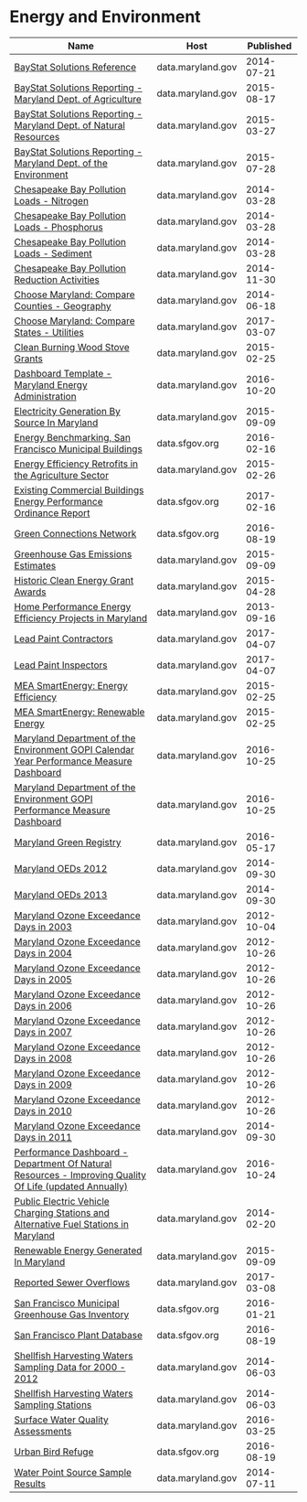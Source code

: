 # Energy and Environment

Name | Host | Published
---- | ---- | ---------
[BayStat Solutions Reference](../datasets/ftr4-szsp.md) | data.maryland.gov | 2014-07-21
[BayStat Solutions Reporting - Maryland Dept. of Agriculture](../datasets/tsya-25ee.md) | data.maryland.gov | 2015-08-17
[BayStat Solutions Reporting - Maryland Dept. of Natural Resources](../datasets/4zqs-i2t2.md) | data.maryland.gov | 2015-03-27
[BayStat Solutions Reporting - Maryland Dept. of the Environment](../datasets/ab68-n7ja.md) | data.maryland.gov | 2015-07-28
[Chesapeake Bay Pollution Loads - Nitrogen](../datasets/rsrj-4w3t.md) | data.maryland.gov | 2014-03-28
[Chesapeake Bay Pollution Loads - Phosphorus](../datasets/eumn-ip4q.md) | data.maryland.gov | 2014-03-28
[Chesapeake Bay Pollution Loads - Sediment](../datasets/x5pe-335m.md) | data.maryland.gov | 2014-03-28
[Chesapeake Bay Pollution Reduction Activities](../datasets/2rth-fybg.md) | data.maryland.gov | 2014-11-30
[Choose Maryland: Compare Counties - Geography](../datasets/mfac-nzpe.md) | data.maryland.gov | 2014-06-18
[Choose Maryland: Compare States - Utilities](../datasets/su2w-hm7s.md) | data.maryland.gov | 2017-03-07
[Clean Burning Wood Stove Grants](../datasets/8aku-y93i.md) | data.maryland.gov | 2015-02-25
[Dashboard Template - Maryland Energy Administration](../datasets/hwju-nimz.md) | data.maryland.gov | 2016-10-20
[Electricity Generation By Source In Maryland](../datasets/9x8y-nux4.md) | data.maryland.gov | 2015-09-09
[Energy Benchmarking, San Francisco Municipal Buildings](../datasets/eg8h-pgn3.md) | data.sfgov.org | 2016-02-16
[Energy Efficiency Retrofits in the Agriculture Sector](../datasets/9fqr-i344.md) | data.maryland.gov | 2015-02-26
[Existing Commercial Buildings Energy Performance Ordinance Report](../datasets/j2j3-acqj.md) | data.sfgov.org | 2017-02-16
[Green Connections Network](../datasets/q8g4-wqta.md) | data.sfgov.org | 2016-08-19
[Greenhouse Gas Emissions Estimates](../datasets/8cmy-9rim.md) | data.maryland.gov | 2015-09-09
[Historic Clean Energy Grant Awards](../datasets/4jem-ugpy.md) | data.maryland.gov | 2015-04-28
[Home Performance Energy Efficiency Projects in Maryland](../datasets/2tuk-rcgi.md) | data.maryland.gov | 2013-09-16
[Lead Paint Contractors](../datasets/4jiy-atw2.md) | data.maryland.gov | 2017-04-07
[Lead Paint Inspectors](../datasets/djk4-5e3j.md) | data.maryland.gov | 2017-04-07
[MEA SmartEnergy: Energy Efficiency](../datasets/26ni-9b4w.md) | data.maryland.gov | 2015-02-25
[MEA SmartEnergy: Renewable Energy](../datasets/4ubg-d5ir.md) | data.maryland.gov | 2015-02-25
[Maryland Department of the Environment GOPI Calendar Year Performance Measure Dashboard](../datasets/qegv-e8qs.md) | data.maryland.gov | 2016-10-25
[Maryland Department of the Environment GOPI Performance Measure Dashboard](../datasets/tk5h-jegj.md) | data.maryland.gov | 2016-10-25
[Maryland Green Registry](../datasets/7dpk-qv7c.md) | data.maryland.gov | 2016-05-17
[Maryland OEDs 2012](../datasets/qki5-fs7z.md) | data.maryland.gov | 2014-09-30
[Maryland OEDs 2013](../datasets/98di-cejy.md) | data.maryland.gov | 2014-09-30
[Maryland Ozone Exceedance Days in 2003](../datasets/6b6m-fswj.md) | data.maryland.gov | 2012-10-04
[Maryland Ozone Exceedance Days in 2004](../datasets/32zj-iiju.md) | data.maryland.gov | 2012-10-26
[Maryland Ozone Exceedance Days in 2005](../datasets/9v35-2n6e.md) | data.maryland.gov | 2012-10-26
[Maryland Ozone Exceedance Days in 2006](../datasets/5e7n-d6t6.md) | data.maryland.gov | 2012-10-26
[Maryland Ozone Exceedance Days in 2007](../datasets/iyzm-8pqb.md) | data.maryland.gov | 2012-10-26
[Maryland Ozone Exceedance Days in 2008](../datasets/qgct-y4xa.md) | data.maryland.gov | 2012-10-26
[Maryland Ozone Exceedance Days in 2009](../datasets/vbtk-pt3t.md) | data.maryland.gov | 2012-10-26
[Maryland Ozone Exceedance Days in 2010](../datasets/v7fv-ya55.md) | data.maryland.gov | 2012-10-26
[Maryland Ozone Exceedance Days in 2011](../datasets/iusd-kqc6.md) | data.maryland.gov | 2014-09-30
[Performance Dashboard - Department Of Natural Resources - Improving Quality Of Life (updated Annually)](../datasets/pbu2-ti7m.md) | data.maryland.gov | 2016-10-24
[Public Electric Vehicle Charging Stations and Alternative Fuel Stations in Maryland](../datasets/843n-d2np.md) | data.maryland.gov | 2014-02-20
[Renewable Energy Generated In Maryland](../datasets/79zg-5xwz.md) | data.maryland.gov | 2015-09-09
[Reported Sewer Overflows](../datasets/3rgd-zjxx.md) | data.maryland.gov | 2017-03-08
[San Francisco Municipal Greenhouse Gas Inventory](../datasets/pxac-sadh.md) | data.sfgov.org | 2016-01-21
[San Francisco Plant Database](../datasets/27u4-a5b3.md) | data.sfgov.org | 2016-08-19
[Shellfish Harvesting Waters Sampling Data for 2000 - 2012](../datasets/s8j6-5yqp.md) | data.maryland.gov | 2014-06-03
[Shellfish Harvesting Waters Sampling Stations](../datasets/bamm-xcx6.md) | data.maryland.gov | 2014-06-03
[Surface Water Quality Assessments](../datasets/f8kb-whqm.md) | data.maryland.gov | 2016-03-25
[Urban Bird Refuge](../datasets/v8rh-bhzp.md) | data.sfgov.org | 2016-08-19
[Water Point Source Sample Results](../datasets/eqs6-savc.md) | data.maryland.gov | 2014-07-11

